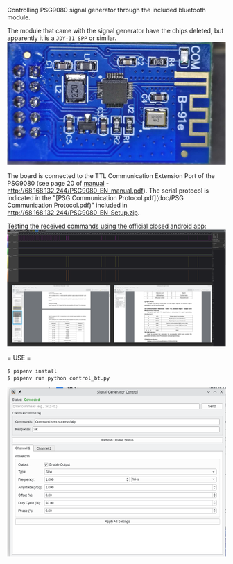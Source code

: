 Controlling PSG9080 signal generator through the included bluetooth module.

The module that came with the signal generator have the chips deleted, but apparently it is a `JDY-31 SPP` or similar.
![bluetooth board](doc/board.jpg)


The board is connected to the TTL Communication Extension Port of the PSG9080 (see page 20 of [manual](doc/PSG9080_EN_manual.pdf) - http://68.168.132.244/PSG9080_EN_manual.pdf).
The serial protocol is indicated in the "[PSG Communication Protocol.pdf](doc/PSG Communication Protocol.pdf)" included in http://68.168.132.244/PSG9080_EN_Setup.zip.

Testing the received commands using the official closed android [app](http://68.168.132.244/APP/JDS8000.apk):
![logic_analyzer](doc/screenshot_logic_analyzer.png)


= USE =
```console
$ pipenv install
$ pipenv run python control_bt.py
```

![screenshot_app](doc/screenshot_python_app.png)

